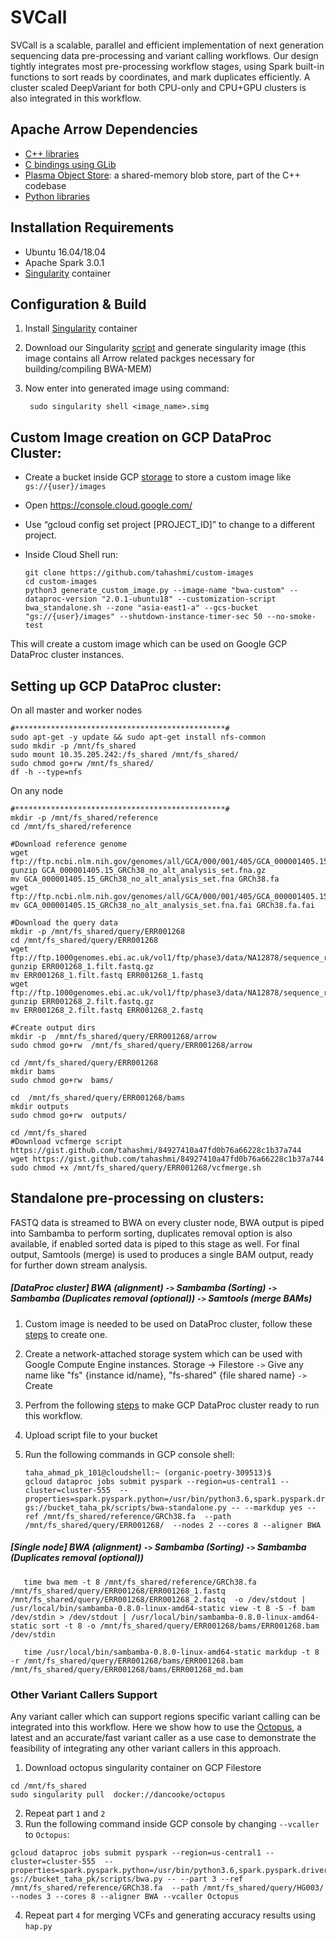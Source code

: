 # SVCall

SVCall is a scalable, parallel and efficient implementation of next generation sequencing data pre-processing and variant calling workflows. Our design tightly integrates most pre-processing workflow stages, using Spark built-in functions to sort reads by coordinates, and mark duplicates efficiently. A cluster scaled DeepVariant for both CPU-only and CPU+GPU clusters is also integrated in this workflow. 

## Apache Arrow Dependencies
 - [C++ libraries](https://github.com/apache/arrow/tree/master/cpp)
 - [C bindings using GLib](https://github.com/apache/arrow/tree/master/c_glib)
 - [Plasma Object Store](https://github.com/apache/arrow/tree/master/cpp/src/plasma): a
   shared-memory blob store, part of the C++ codebase
 - [Python libraries](https://github.com/apache/arrow/tree/master/python)

## Installation Requirements
 - Ubuntu 16.04/18.04
 - Apache Spark 3.0.1
 - [Singularity](https://sylabs.io/docs/) container
 
## Configuration & Build

1. Install [Singularity](https://sylabs.io/docs/) container
2. Download our Singularity [script](https://github.com/abs-tudelft/arrow-gen/tree/master/Singularity) and generate singularity image (this image contains all Arrow related packges necessary for building/compiling BWA-MEM)
3. Now enter into generated image using command:
         
        sudo singularity shell <image_name>.simg

## Custom Image creation on GCP DataProc Cluster:
- Create a bucket inside GCP [storage](https://console.cloud.google.com/storage) to store a custom image like `gs://{user}/images`
- Open https://console.cloud.google.com/ 
- Use “gcloud config set project [PROJECT_ID]” to change to a different project.
- Inside Cloud Shell run:

      git clone https://github.com/tahashmi/custom-images
      cd custom-images
      python3 generate_custom_image.py --image-name "bwa-custom" --dataproc-version "2.0.1-ubuntu18" --customization-script bwa_standalone.sh --zone "asia-east1-a" --gcs-bucket "gs://{user}/images" --shutdown-instance-timer-sec 50 --no-smoke-test
This will create a custom image which can be used on Google GCP DataProc cluster instances.

## Setting up GCP DataProc cluster:

On all master and worker nodes

    #***********************************************#
    sudo apt-get -y update && sudo apt-get install nfs-common
    sudo mkdir -p /mnt/fs_shared
    sudo mount 10.35.205.242:/fs_shared /mnt/fs_shared/
    sudo chmod go+rw /mnt/fs_shared/
    df -h --type=nfs

On any node

    #***********************************************#
    mkdir -p /mnt/fs_shared/reference
    cd /mnt/fs_shared/reference
    
    #Download reference genome
    wget ftp://ftp.ncbi.nlm.nih.gov/genomes/all/GCA/000/001/405/GCA_000001405.15_GRCh38/seqs_for_alignment_pipelines.ucsc_ids/GCA_000001405.15_GRCh38_no_alt_analysis_set.fna.gz 
    gunzip GCA_000001405.15_GRCh38_no_alt_analysis_set.fna.gz 
    mv GCA_000001405.15_GRCh38_no_alt_analysis_set.fna GRCh38.fa
    wget ftp://ftp.ncbi.nlm.nih.gov/genomes/all/GCA/000/001/405/GCA_000001405.15_GRCh38/seqs_for_alignment_pipelines.ucsc_ids/GCA_000001405.15_GRCh38_no_alt_analysis_set.fna.fai
    mv GCA_000001405.15_GRCh38_no_alt_analysis_set.fna.fai GRCh38.fa.fai
    
    #Download the query data
    mkdir -p /mnt/fs_shared/query/ERR001268
    cd /mnt/fs_shared/query/ERR001268
    wget ftp://ftp.1000genomes.ebi.ac.uk/vol1/ftp/phase3/data/NA12878/sequence_read/ERR001268_1.filt.fastq.gz
    gunzip ERR001268_1.filt.fastq.gz
    mv ERR001268_1.filt.fastq ERR001268_1.fastq
    wget ftp://ftp.1000genomes.ebi.ac.uk/vol1/ftp/phase3/data/NA12878/sequence_read/ERR001268_2.filt.fastq.gz
    gunzip ERR001268_2.filt.fastq.gz
    mv ERR001268_2.filt.fastq ERR001268_2.fastq

    #Create output dirs
    mkdir -p  /mnt/fs_shared/query/ERR001268/arrow
    sudo chmod go+rw  /mnt/fs_shared/query/ERR001268/arrow

    cd /mnt/fs_shared/query/ERR001268
    mkdir bams
    sudo chmod go+rw  bams/

    cd  /mnt/fs_shared/query/ERR001268/bams
    mkdir outputs
    sudo chmod go+rw  outputs/
    
    cd /mnt/fs_shared
    #Download vcfmerge script https://gist.github.com/tahashmi/84927410a47fd0b76a66228c1b37a744
    wget https://gist.github.com/tahashmi/84927410a47fd0b76a66228c1b37a744 
    sudo chmod +x /mnt/fs_shared/query/ERR001268/vcfmerge.sh

## Standalone pre-processing on clusters:
FASTQ data is streamed to BWA on every cluster node, BWA output is piped into Sambamba to perform sorting, duplicates removal option is also available, if enabled sorted data is piped to this stage as well. For final output, Samtools (merge) is used to produces a single BAM output, ready for further down stream analysis.
##### [DataProc cluster] BWA (alignment) `->` Sambamba (Sorting) `->` Sambamba (Duplicates removal (optional)) `->` Samtools (merge BAMs)

1. Custom image is needed to be used on DataProc cluster, follow these [steps](https://github.com/abs-tudelft/SVCall/blob/main/README.md#custom-image-creation-on-gcp-dataproc-cluster) to create one.
2. Create a network-attached storage system which can be used with Google Compute Engine instances. Storage -> Filestore `->` Give any name like "fs" {instance id/name}, "fs-shared" {file shared name} `->` Create
3. Perfrom the following [steps](https://github.com/abs-tudelft/SVCall/blob/main/README.md#setting-up-gcp-dataproc-cluster) to make GCP DataProc cluster ready to run this workflow.
4. Upload script file to your bucket
5. Run the following commands in GCP console shell:

       taha_ahmad_pk_101@cloudshell:~ (organic-poetry-309513)$ 
       gcloud dataproc jobs submit pyspark --region=us-central1 --cluster=cluster-555  --     properties=spark.pyspark.python=/usr/bin/python3.6,spark.pyspark.driver.python=/usr/bin/python3.6,spark.executor.memory=2G,spark.driver.memory=2G,spark.num.executors=2,spark.executor.cores=8  gs://bucket_taha_pk/scripts/bwa-standalone.py -- --markdup yes --ref /mnt/fs_shared/reference/GRCh38.fa  --path /mnt/fs_shared/query/ERR001268/  --nodes 2 --cores 8 --aligner BWA

##### [Single node] BWA (alignment) `->` Sambamba (Sorting) `->` Sambamba (Duplicates removal (optional)) 
       time bwa mem -t 8 /mnt/fs_shared/reference/GRCh38.fa /mnt/fs_shared/query/ERR001268/ERR001268_1.fastq /mnt/fs_shared/query/ERR001268/ERR001268_2.fastq  -o /dev/stdout | /usr/local/bin/sambamba-0.8.0-linux-amd64-static view -t 8 -S -f bam /dev/stdin > /dev/stdout | /usr/local/bin/sambamba-0.8.0-linux-amd64-static sort -t 8 -o /mnt/fs_shared/query/ERR001268/bams/ERR001268.bam /dev/stdin

       time /usr/local/bin/sambamba-0.8.0-linux-amd64-static markdup -t 8 -r /mnt/fs_shared/query/ERR001268/bams/ERR001268.bam /mnt/fs_shared/query/ERR001268/bams/ERR001268_md.bam

### Other Variant Callers Support
Any variant caller which can support regions specific variant calling can be integrated into this workflow. Here we show how to use the [Octopus](https://github.com/luntergroup/octopus), a latest and an accurate/fast variant caller as a use case to demonstrate the feasibility of integrating any other variant callers in this approach.

1. Download octopus singularity container on GCP Filestore
```
cd /mnt/fs_shared
sudo singularity pull  docker://dancooke/octopus
```
2. Repeat part `1` and `2`
3. Run the following command inside GCP console by changing `--vcaller` to `Octopus`:
```
gcloud dataproc jobs submit pyspark --region=us-central1 --cluster=cluster-555  --properties=spark.pyspark.python=/usr/bin/python3.6,spark.pyspark.driver.python=/usr/bin/python3.6,spark.executor.memory=2G,spark.driver.memory=2G,spark.num.executors=3,spark.executor.cores=8  gs://bucket_taha_pk/scripts/bwa.py -- --part 3 --ref /mnt/fs_shared/reference/GRCh38.fa  --path /mnt/fs_shared/query/HG003/  --nodes 3 --cores 8 --aligner BWA --vcaller Octopus
```
4. Repeat part `4` for merging VCFs and generating accuracy results using `hap.py` 
